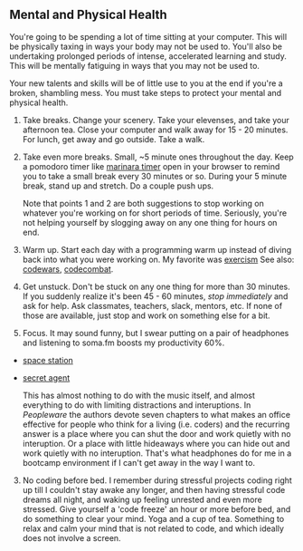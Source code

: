 ## Mental and Physical Health

You're going to be spending a lot of time sitting at your computer. This will be physically taxing in ways your body may not be used to. You'll also be undertaking prolonged periods of intense, accelerated learning and study. This will be mentally fatiguing in ways that you may not be used to.

Your new talents and skills will be of little use to you at the end if you're a broken, shambling mess. You must take steps to protect your mental and physical health.

1. Take breaks. Change your scenery. Take your elevenses, and take your afternoon tea. Close your computer and walk away for 15 - 20 minutes. For lunch, get away and go outside. Take a walk.

2. Take even more breaks. Small, ~5 minute ones throughout the day. Keep a pomodoro timer like [marinara timer](http://www.marinaratimer.com/) open in your browser to remind you to take a small break every 30 minutes or so. During your 5 minute break, stand up and stretch. Do a couple push ups.

    Note that points 1 and 2 are both suggestions to stop working on whatever you're working on for short periods of time. Seriously, you're not helping yourself by slogging away on any one thing for hours on end.

3. Warm up. Start each day with a programming warm up instead of diving back into what you were working on. My favorite was [exercism](http://exercism.io/) See also: [codewars](https://www.codewars.com/), [codecombat](https://codecombat.com/play).

4. Get unstuck. Don't be stuck on any one thing for more than 30 minutes. If you suddenly realize it's been 45 - 60 minutes, _stop immediately_ and ask for help. Ask classmates, teachers, slack, mentors, etc. If none of those are available, just stop and work on something else for a bit.

3. Focus. It may sound funny, but I swear putting on a pair of headphones and listening to soma.fm boosts my productivity 60%.
  * [space station](http://somafm.com/player/#/now-playing/spacestation)
  * [secret agent](http://somafm.com/player/#/now-playing/secretagent)

    This has almost nothing to do with the music itself, and almost everything to do with limiting distractions and interuptions. In _Peopleware_ the authors devote seven chapters to what makes an office effective for people who think for a living (i.e. coders) and the recurring answer is a place where you can shut the door and work quietly with no interuption. Or a place with little hideaways where you can hide out and work quietly with no interuption. That's what headphones do for me in a bootcamp environment if I can't get away in the way I want to.

3. No coding before bed. I remember during stressful projects coding right up till I couldn't stay awake any longer, and then having stressful code dreams all night, and waking up feeling unrested and even more stressed. Give yourself a 'code freeze' an hour or more before bed, and do something to clear your mind. Yoga and a cup of tea. Something to relax and calm your mind that is not related to code, and which ideally does not involve a screen.

